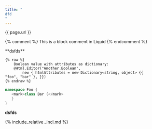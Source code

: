 ```yaml
---
title: "
dfd
"
---
```

{{ page.url }}

{% comment %}
    This is a block comment in Liquid
{% endcomment %}
<div>
**dsfds**
</div>

```
{% raw %}
    Boolean value with attributes as dictionary:
    @Html.Editor("Another.Boolean",
        new { htmlAttributes = new Dictionary<string, object> {{ "foo", "bar" }, }})
{% endraw %}
```

```csharp
namespace Foo {
   <mark>class Bar {</mark>
   }
}
```

<div markdown="1">

**dsfds**

</div>

{% include_relative _incl.md %}
